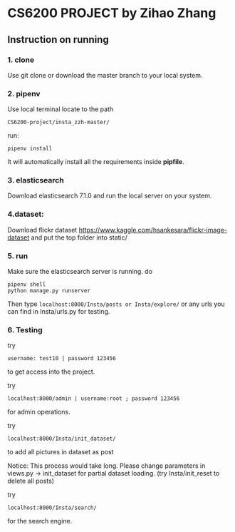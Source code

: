 # CS6200 PROJECT  by Zihao Zhang

## Instruction on running

### 1. clone

Use git clone or download the master branch to your local system.

### 2. pipenv

Use local terminal locate to the path

```
CS6200-project/insta_zzh-master/ 
```

run:
```
pipenv install
```
It will automatically install all the requirements inside **pipfile**.

### 3. elasticsearch

Download elasticsearch 7.1.0 and run the local server on your system.

### 4.dataset:

Download flickr dataset https://www.kaggle.com/hsankesara/flickr-image-dataset and put the top folder into static/

### 5. run

Make sure the elasticsearch server is running. do
```
pipenv shell
python manage.py runserver
```
Then type ``` localhost:8000/Insta/posts or Insta/explore/ ``` or any urls you can find in Insta/urls.py for testing.

### 6. Testing

try
```
username: test10 | password 123456
```
to get access into the project.

try

```
localhost:8000/admin | username:root ; password 123456 
```
for admin operations.

try
```
localhost:8000/Insta/init_dataset/
```
to add all pictures in dataset as post 

Notice: This process would take long. Please change parameters in views.py -> init_dataset for partial dataset loading. (try Insta/init_reset to delete all posts)

try
```
localhost:8000/Insta/search/
```
for the search engine.





